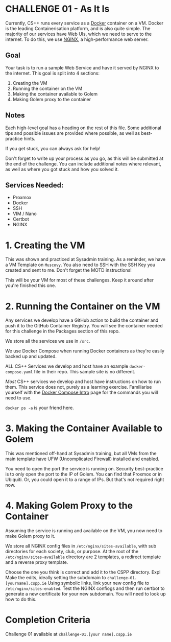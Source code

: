 # **CHALLENGE 01**  - As It Is

Currently, CS++ runs every service as a [Docker](https://www.docker.com/) container on a VM.
Docker is the leading Containerisation platform, and is also quite simple.
The majority of our services have Web UIs, which we need to serve to the internet.
To do this, we use [NGINX](https://www.nginx.com/), a high-performance web server.

## Goal
Your task is to run a sample Web Service and have it served by NGINX to the internet.
This goal is split into 4 sections:
1. Creating the VM
2. Running the container on the VM
3. Making the container available to Golem
4. Making Golem proxy to the container

## Notes
Each high-level goal has a heading on the rest of this file.
Some additional tips and possible issues are provided where possible, as well as best-practice hints.

If you get stuck, you can always ask for help!

Don't forget to write up your process as you go, as this will be submitted at the end of the challenge.
You can include additional notes where relevant, as well as where you got stuck and how you solved it.

## Services Needed:
- Proxmox
- Docker
- SSH
- VIM / Nano
- Certbot
- NGINX

# 1. Creating the VM
This was shown and practiced at Sysadmin training.
As a reminder, we have a VM Template on `Muscovy`.
You also need to SSH with the SSH Key you created and sent to me.
Don't forget the MOTD instructions!

This will be your VM for most of these challenges. Keep it around after you're finished this one.

# 2. Running the Container on the VM
Any services we develop have a GitHub action to build the container and push it to the GitHub Container Registry. 
You will see the container needed for this challenge in the Packages section of this repo.

We store all the services we use in `/src`.

We use Docker Compose when running Docker containers as they're easily backed up and updated.

ALL CS++ Services we develop and host have an example `docker-compose.yaml` file in their repo. This sample site is no different.

*Most* CS++ services we develop and host have instructions on how to run them. This service does not, purely as a learning exercise.
Familiarise yourself with the [Docker Compose Intro](https://docs.docker.com/compose/intro/compose-application-model/) page for the commands you will need to use.

`docker ps -a` is your friend here.

# 3. Making the Container Available to Golem
This was mentioned off-hand at Sysadmin training, but all VMs from the main template have UFW (Uncomplicated Firewall) installed and enabled.

You need to open the port the service is running on.
Security best-practice is to only open the port to the IP of Golem. You can find that Proxmox or in Ubiquiti.
Or, you could open it to a range of IPs. But that's not required right now.

# 4. Making Golem Proxy to the Container
Assuming the service is running and available on the VM, you now need to make Golem proxy to it.

We store all NGINX config files in `/etc/nginx/sites-available`, with sub directories for each society, club, or purpose.
At the root of the `/etc/nginx/sites-available` directory are 2 templates, a redirect template and a reverse proxy template.

Choose the one you think is correct and add it to the CSPP directory. Expl
Make the edits, ideally setting the subdomain to `challenge-01.[yourname].cspp.ie`
Using symbolic links, link your new config file to `/etc/nginx/sites-enabled`.
Test the NGINX confiogs and then run certbot to generate a new certificate for your new subdomain.
You will need to look up how to do this.

# Completion Criteria
Challenge 01 available at `challenge-01.[your name].cspp.ie`